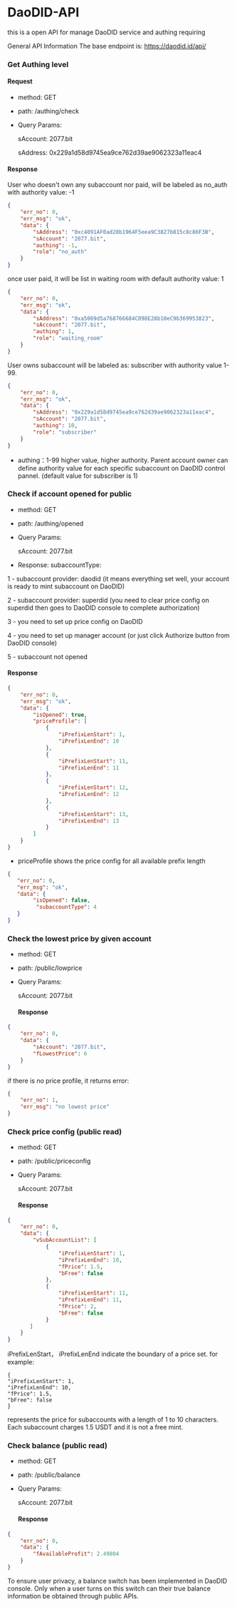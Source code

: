 # DaoDID-API
this is a open API for manage DaoDID service and authing requiring

General API Information
The base endpoint is: https://daodid.id/api/


### Get Authing level

#### Request

* method: GET
* path: /authing/check
* Query Params: 
  
  sAccount:  2077.bit

  sAddress:  0x229a1d58d9745ea9ce762d39ae9062323a11eac4

#### Response

User who doesn't own any subaccount nor paid, will be labeled as no_auth with authority value: -1
```json
{
    "err_no": 0,
    "err_msg": "ok",
    "data": {
        "sAddress": "0xc4091AF0ad28b1964F5eea9C3827b815c8c86F3B",
        "sAccount": "2077.bit",
        "authing": -1,
        "role": "no_auth"
    }
}
```

once user paid, it will be list in waiting room with default authority value: 1 
```json
{
    "err_no": 0,
    "err_msg": "ok",
    "data": {
        "sAddress": "0xa5069d5a768766684C098E28b10eC9b369953823",
        "sAccount": "2077.bit",
        "authing": 1,
        "role": "waiting_room"
    }
}
```

User owns subaccount will be labeled as: subscriber with authority value 1-99. 
```json
{
    "err_no": 0,
    "err_msg": "ok",
    "data": {
        "sAddress": "0x229a1d58d9745ea9ce762d39ae9062323a11eac4",
        "sAccount": "2077.bit",
        "authing": 10,
        "role": "subscriber"
    }
}
```
* authing：1-99 higher value, higher authority. Parent account owner can define authority value for each specific subaccount on DaoDID control pannel. (default value for subscriber is 1)







### Check if account opened for public
* method: GET
* path: /authing/opened
* Query Params: 
  
  sAccount:  2077.bit
* Response: 
subaccountType:

1 - subaccount provider: daodid (it means everything set well, your account is ready to mint subaccount on DaoDID)  

2 - subaccount provider: superdid (you need to clear price config on superdid then goes to DaoDID console to complete authorization)

3 - you need to set up price config on DaoDID 

4 - you need to set up manager account (or just click Authorize button from DaoDID console) 

5 - subaccount not opened 

  #### Response

```json
{
    "err_no": 0,
    "err_msg": "ok",
    "data": {
        "isOpened": true,
        "priceProfile": [
            {
                "iPrefixLenStart": 1,
                "iPrefixLenEnd": 10
            },
            {
                "iPrefixLenStart": 11,
                "iPrefixLenEnd": 11
            },
            {
                "iPrefixLenStart": 12,
                "iPrefixLenEnd": 12
            },
            {
                "iPrefixLenStart": 13,
                "iPrefixLenEnd": 13
            }
        ]
    }
}
```
* priceProfile shows the price config for all available prefix length
 
```json
{
   "err_no": 0,
   "err_msg": "ok",
   "data": {
        "isOpened": false,
         "subaccountType": 4
   }
}
```



### Check the lowest price by given account
* method: GET
* path: /public/lowprice
* Query Params: 
  
  sAccount:  2077.bit
  
  #### Response

```json
{
    "err_no": 0,
    "data": {
        "sAccount": "2077.bit",
        "fLowestPrice": 6
    }
}
```
if there is no price profile, it returns error: 
```json
{
    "err_no": 1,
    "err_msg": "no lowest price"
}
```

### Check price config (public read)
* method: GET
* path: /public/priceconfig
* Query Params: 
  
  sAccount:  2077.bit
  
  #### Response

```json
{
    "err_no": 0,
    "data": {
        "vSubAccountList": [
            {
                "iPrefixLenStart": 1,
                "iPrefixLenEnd": 10,
                "fPrice": 1.5,
                "bFree": false
            },
            {
                "iPrefixLenStart": 11,
                "iPrefixLenEnd": 11,
                "fPrice": 2,
                "bFree": false
            }
       ]
    }
}
```
iPrefixLenStart， iPrefixLenEnd indicate the boundary of a price set. for example:
```
{
"iPrefixLenStart": 1,
"iPrefixLenEnd": 10,
"fPrice": 1.5,
"bFree": false
}
```
represents the price for subaccounts with a length of 1 to 10 characters. Each subaccount charges 1.5 USDT and it is not a free mint.


### Check balance (public read)
* method: GET
* path: /public/balance
* Query Params: 
  
  sAccount:  2077.bit
  
  #### Response

```json
{
    "err_no": 0,
    "data": {
        "fAvailableProfit": 2.49804
    }
}
```
To ensure user privacy, a balance switch has been implemented in DaoDID console. Only when a user turns on this switch can their true balance information be obtained through public APIs.

